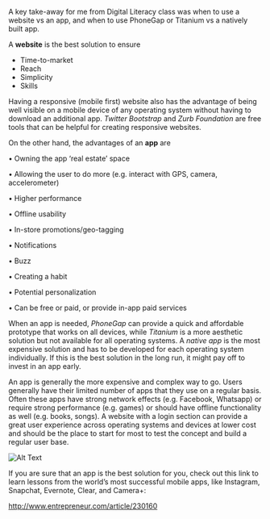 A key take-away for me from Digital Literacy class was when to use a website vs an app, and when to use PhoneGap or Titanium vs a natively built app.


A **website** is the best solution to ensure
* Time-to-market
* Reach
* Simplicity
* Skills


Having a responsive (mobile first) website also has the advantage of being well visible on a mobile device of any operating system without having to download an additional app. *Twitter Bootstrap* and *Zurb Foundation* are free tools that can be helpful for creating responsive websites.


On the other hand, the advantages of an **app** are

• Owning the app ‘real estate’ space

• Allowing the user to do more (e.g. interact with GPS, camera, accelerometer)

• Higher performance

• Offline usability

• In-store promotions/geo-tagging

• Notifications

• Buzz

• Creating a habit

• Potential personalization

• Can be free or paid, or provide in-app paid services


When an app is needed, *PhoneGap* can provide a quick and affordable prototype that works on all devices, while *Titanium* is a more aesthetic solution but not available for all operating systems. A *native app* is the most expensive solution and has to be developed for each operating system individually. If this is the best solution in the long run, it might pay off to invest in an app early.


An app is generally the more expensive and complex way to go. Users generally have their limited number of apps that they use on a regular basis. Often these apps have strong network effects (e.g. Facebook, Whatsapp) or require strong performance (e.g. games) or should have offline functionality as well (e.g. books, songs). A website with a login section can provide a great user experience across operating systems and devices at lower cost and should be the place to start for most to test the concept and build a regular user base.

![Alt Text](http://t3n.de/news/wp-content/uploads/2012/06/mobile-website-infografik-ausschnitt--595x453.png)

If you are sure that an app is the best solution for you, check out this link to learn lessons from the world’s most successful mobile apps, like Instagram, Snapchat, Evernote, Clear, and Camera+:

http://www.entrepreneur.com/article/230160

